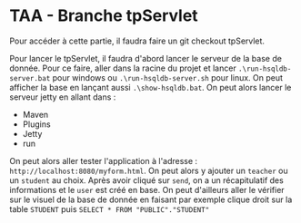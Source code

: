 # TAA - Branche tpServlet

Pour accéder à cette partie, il faudra faire un git checkout tpServlet.

Pour lancer le tpServlet, il faudra d'abord lancer le serveur de la base de donnée.
Pour ce faire, aller dans la racine du projet et lancer `.\run-hsqldb-server.bat` pour windows ou `.\run-hsqldb-server.sh` pour linux. On peut afficher la base en lançant aussi `.\show-hsqldb.bat`.
On peut alors lancer le serveur jetty en allant dans :
- Maven
- Plugins
- Jetty
- run

On peut alors aller tester l'application à l'adresse : `http://localhost:8080/myform.html`.
On peut alors y ajouter un `teacher` ou un `student` au choix. Après avoir cliqué sur `send`, on a un récapitulatif des informations et le `user` est créé en base. On peut d'ailleurs aller le vérifier sur le visuel de la base de donnée en faisant par exemple clique droit sur la table `STUDENT` puis `SELECT * FROM "PUBLIC"."STUDENT"`

